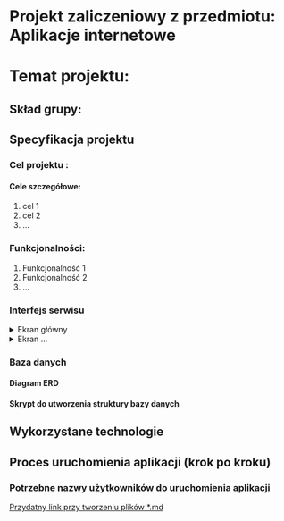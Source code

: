 # Projekt zaliczeniowy z przedmiotu: Aplikacje internetowe

# Temat projektu: 
## Skład grupy: 
## Specyfikacja projektu
### Cel projektu :
#### Cele szczegółowe:
   1. cel 1
   2. cel 2
   3. ...
### Funkcjonalności:
   1. Funkcjonalność 1
   2. Funkcjonalność 2
   3. ...
### Interfejs serwisu

   <details>
       <summary>Ekran główny </summary>
![alt text](https://gallery.dpcdn.pl/imgc/UGC/34567/g_-_960x640_-_s_x20131110194052_0.jpg)
           <p>Przedstawiono ...</p>
   </details>
	<details>
       <summary>Ekran ...</summary>
	![alt text](https://gallery.dpcdn.pl/imgc/UGC/34567/g_-_960x640_-_s_x20131110194052_0.jpg)
           <p>Czego dotyczy?</p>
   </details>
         
### Baza danych
####	Diagram ERD
####	Skrypt do utworzenia struktury bazy danych

## Wykorzystane technologie

## Proces uruchomienia aplikacji (krok po kroku)

### Potrzebne nazwy użytkowników do uruchomienia aplikacji


[Przydatny link przy tworzeniu plików *.md ](https://github.com/adam-p/markdown-here/wiki/Markdown-Cheatsheet)
